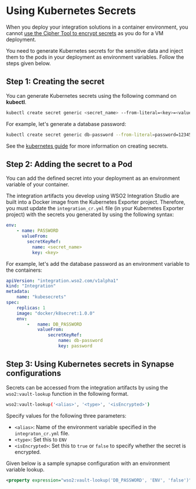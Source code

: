 # Using Kubernetes Secrets

When you deploy your integration solutions in a container environment, you cannot [use the Cipher Tool to encrypt secrets](../../../develop/creating-artifacts/encrypting-synapse-passwords) as you do for a VM deployment.

You need to generate Kubernetes secrets for the sensitive data and inject them to the pods in your deployment as environment variables. Follow the steps given below.

## Step 1: Creating the secret

You can generate Kubernetes secrets using the following command on **kubectl**.

```bash
kubectl create secret generic <secret_name> --from-literal=<key>=<value>
```

For example, let's generate a database password:

```bash
kubectl create secret generic db-password --from-literal=password=1234567
```

See the [kubernetes guide](https://kubernetes.io/docs/concepts/configuration/secret/) for more information on creating secrets.

## Step 2: Adding the secret to a Pod

You can add the defined secret into your deployment as an environment variable of your container.

The integration artifacts you develop using WSO2 Integration Studio are built into a Docker image from the Kubernetes Exporter project. Therefore, you must update the `integration_cr.yml` file (in your Kubernetes Exporter project) with the secrets you generated by using the following syntax:

```yaml
env:
	- name: PASSWORD
	  valueFrom:
	    secretKeyRef:
	      name: <secret_name>
	      key: <key>
```

For example, let's add the database password as an environment variable to the containers:

```yaml
apiVersion: "integration.wso2.com/v1alpha1"
kind: "Integration"
metadata:
	name: "kubesecrets"
spec:
	replicas: 1
	image: "docker/k8secret:1.0.0"
	env:
		-	name: DB_PASSWORD
			valueFrom:
				secretKeyRef:
					name: db-password
					key: password
```
## Step 3: Using Kubernetes secrets in Synapse configurations
Secrets can be accessed from the integration artifacts by using the `wso2:vault-lookup` function in the following format.

```bash
wso2:vault-lookup('<alias>', '<type>', '<isEncrypted>')
```

Specify values for the following three parameters:

-	`<alias>`: Name of the environment variable specified in the `integraton_cr.yml` file.
- `<type>`: Set this to `ENV`
-	`<isEncrypted>`: Set this to `true` or `false` to specify whether the secret is encrypted.

Given below is a sample synapse configuration with an environment variable lookup.

```xml
<property expression="wso2:vault-lookup('DB_PASSWORD', 'ENV', 'false')" name="secret"/>
```
